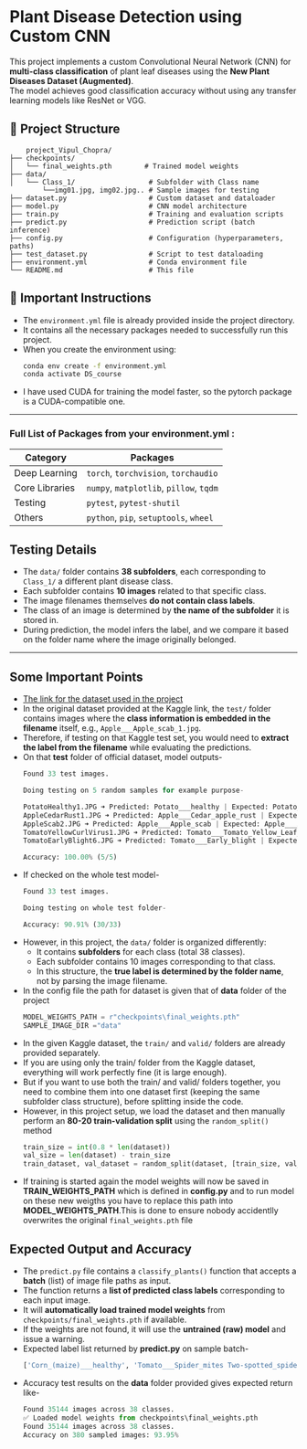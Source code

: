# Plant Disease Detection using Custom CNN

This project implements a custom Convolutional Neural Network (CNN) for **multi-class classification** of plant leaf diseases using the **New Plant Diseases Dataset (Augmented)**.  
The model achieves good classification accuracy without using any transfer learning models like ResNet or VGG.

## 📁 Project Structure
        project_Vipul_Chopra/
    ├── checkpoints/
    │   └── final_weights.pth        # Trained model weights
    ├── data/
    │   └── Class_1/                  # Subfolder with Class name 
            └──img01.jpg, img02.jpg.. # Sample images for testing
    ├── dataset.py                    # Custom dataset and dataloader
    ├── model.py                      # CNN model architecture
    ├── train.py                      # Training and evaluation scripts
    ├── predict.py                    # Prediction script (batch inference)
    ├── config.py                     # Configuration (hyperparameters, paths)
    ├── test_dataset.py               # Script to test dataloading
    ├── environment.yml               # Conda environment file
    └── README.md                     # This file

## 📌 Important Instructions

- The `environment.yml` file is already provided inside the project directory.  
- It contains all the necessary packages needed to successfully run this project.
- When you create the environment using:
  ```bash
  conda env create -f environment.yml
  conda activate DS_course
- I have used CUDA for training the model faster, so the pytorch package is a CUDA-compatible one. 


---

###  Full List of Packages from your environment.yml :

| Category        | Packages                                    |
|-----------------|---------------------------------------------|
| Deep Learning   | `torch`, `torchvision`, `torchaudio`        |
| Core Libraries  | `numpy`, `matplotlib`, `pillow`, `tqdm`     |
| Testing         | `pytest`, `pytest-shutil`                   |
| Others          | `python`, `pip`, `setuptools`, `wheel`      |




##  Testing Details

- The `data/` folder contains **38 subfolders**, each corresponding to `Class_1/` a different plant disease class.
- Each subfolder contains **10 images** related to that specific class.
- The image filenames themselves **do not contain class labels**.
- The class of an image is determined by **the name of the subfolder** it is stored in.
- During prediction, the model infers the label, and we compare it based on the folder name where the image originally belonged.


---
## Some Important Points
- [The link for the dataset used in the project](https://www.kaggle.com/datasets/vipoooool/new-plant-diseases-dataset/data)
- In the original dataset provided at the Kaggle link, the `test/` folder contains images where the **class information is embedded in the filename** itself, e.g., `Apple___Apple_scab_1.jpg`.
- Therefore, if testing on that Kaggle test set, you would need to **extract the label from the filename** while evaluating the predictions.
- On that **test** folder of official dataset, model outputs-
    ```python
    Found 33 test images.

    Doing testing on 5 random samples for example purpose-

    PotatoHealthy1.JPG ➜ Predicted: Potato___healthy | Expected: Potato___healthy
    AppleCedarRust1.JPG ➜ Predicted: Apple___Cedar_apple_rust | Expected: Apple___Cedar_apple_rust
    AppleScab2.JPG ➜ Predicted: Apple___Apple_scab | Expected: Apple___Apple_scab
    TomatoYellowCurlVirus1.JPG ➜ Predicted: Tomato___Tomato_Yellow_Leaf_Curl_Virus | Expected: Tomato___Tomato_Yellow_Leaf_Curl_Virus
    TomatoEarlyBlight6.JPG ➜ Predicted: Tomato___Early_blight | Expected: Tomato___Early_blight

    Accuracy: 100.00% (5/5)
    ```
- If checked on the whole test model-
    ```python
    Found 33 test images.

    Doing testing on whole test folder-

    Accuracy: 90.91% (30/33)
    ```
- However, in this project, the `data/` folder is organized differently:
  - It contains **subfolders** for each class (total 38 classes).
  - Each subfolder contains 10 images corresponding to that class.
  - In this structure, the **true label is determined by the folder name**, not by parsing the image filename.
- In the config file the path for dataset is given that of **data** folder of the project
    ```python
    MODEL_WEIGHTS_PATH = r"checkpoints\final_weights.pth"
    SAMPLE_IMAGE_DIR ="data"
    ```
- In the given Kaggle dataset, the `train/` and `valid/` folders are already provided separately.
- If you are using only the train/ folder from the Kaggle dataset, everything will work perfectly fine (it is large enough).
- But if you want to use both the train/ and valid/ folders together, you need to combine them into one dataset first (keeping the same subfolder class structure), before splitting inside the code.
- However, in this project setup, we load the dataset and then manually perform an **80-20 train-validation split** using the `random_split()` method
    ```python
    train_size = int(0.8 * len(dataset))
    val_size = len(dataset) - train_size
    train_dataset, val_dataset = random_split(dataset, [train_size, val_size])
    ```
- If training is started again the model weights will now be saved in **TRAIN_WEIGHTS_PATH** which is defined in **config.py** and to run model on these new weigths you have to replace this path into **MODEL_WEIGHTS_PATH**.This is done to ensure nobody accidentlly overwrites the original `final_weights.pth` file

## Expected Output and Accuracy

- The `predict.py` file contains a `classify_plants()` function that accepts a **batch** (list) of image file paths as input.
- The function returns a **list of predicted class labels** corresponding to each input image.
- It will **automatically load trained model weights** from `checkpoints/final_weights.pth` if available.
- If the weights are not found, it will use the **untrained (raw) model** and issue a warning.
- Expected label list returned by **predict.py** on sample batch-
    ```python
    ['Corn_(maize)___healthy', 'Tomato___Spider_mites Two-spotted_spider_mite', 'Potato___healthy', 'Strawberry___Leaf_scorch', 'Potato___Late_blight', 'Strawberry___Leaf_scorch', 'Apple___Cedar_apple_rust', 'Tomato___Tomato_mosaic_virus', 'Apple___Black_rot', 'Tomato___Target_Spot', 'Apple___healthy', 'Strawberry___Leaf_scorch', 'Grape___healthy', 'Cherry_(including_sour)___healthy', 'Pepper,_bell___healthy', 'Pepper,_bell___Bacterial_spot', 'Orange___Haunglongbing_(Citrus_greening)', 'Grape___healthy', 'Corn_(maize)___healthy', 'Cherry_(including_sour)___healthy', 'Corn_(maize)___healthy', 'Tomato___Leaf_Mold', 'Pepper,_bell___healthy', 'Peach___healthy', 'Apple___healthy']
    ```
- Accuracy test results on the **data** folder provided gives expected return like-
    ```python
    Found 35144 images across 38 classes.
    ✅ Loaded model weights from checkpoints\final_weights.pth
    Found 35144 images across 38 classes.
    Accuracy on 380 sampled images: 93.95%
    ```

